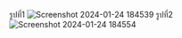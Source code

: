 รูปที่1
![Screenshot 2024-01-24 184539](https://github.com/Narogpon/WedNews_API/assets/94254462/21d72794-c3a6-419e-b7d0-4406c45322f0)
รูปที่2
![Screenshot 2024-01-24 184554](https://github.com/Narogpon/WedNews_API/assets/94254462/25d2dd60-9fd9-4980-99bb-2a0d30f8a51d)
